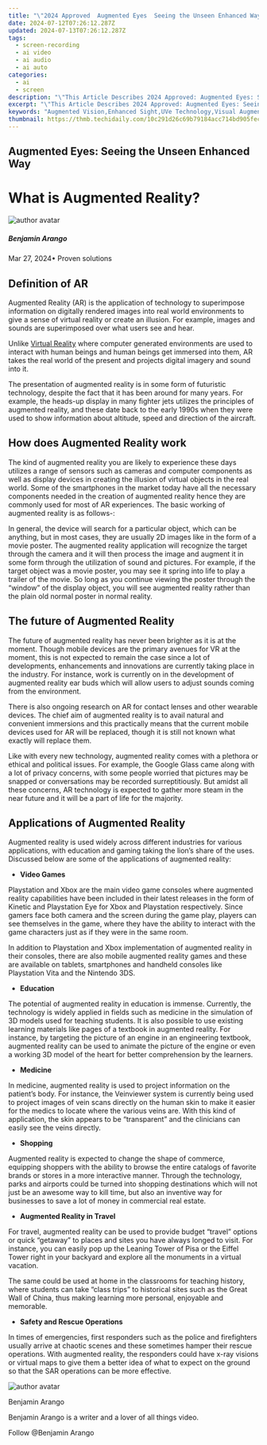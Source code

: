 ```yaml
---
title: "\"2024 Approved  Augmented Eyes  Seeing the Unseen Enhanced Way\""
date: 2024-07-12T07:26:12.287Z
updated: 2024-07-13T07:26:12.287Z
tags: 
  - screen-recording
  - ai video
  - ai audio
  - ai auto
categories: 
  - ai
  - screen
description: "\"This Article Describes 2024 Approved: Augmented Eyes: Seeing the Unseen Enhanced Way\""
excerpt: "\"This Article Describes 2024 Approved: Augmented Eyes: Seeing the Unseen Enhanced Way\""
keywords: "Augmented Vision,Enhanced Sight,UVe Technology,Visual Augmentation,Advanced Perception,Augmented Eye Tech,Unseen Sight Upgrade"
thumbnail: https://thmb.techidaily.com/10c291d26c69b79184acc714bd905fecf227774d1628ff4b17b2024d943bf02d.jpg
---
```


## Augmented Eyes: Seeing the Unseen Enhanced Way

# What is Augmented Reality?

![author avatar](https://images.wondershare.com/filmora/article-images/benjamin-arango-author.jpg)

##### Benjamin Arango

 Mar 27, 2024• Proven solutions

## Definition of AR

 Augmented Reality (AR) is the application of technology to superimpose information on digitally rendered images into real world environments to give a sense of virtual reality or create an illusion. For example, images and sounds are superimposed over what users see and hear.

 Unlike [Virtual Reality](https://tools.techidaily.com/wondershare/filmora/download/) where computer generated environments are used to interact with human beings and human beings get immersed into them, AR takes the real world of the present and projects digital imagery and sound into it.

 The presentation of augmented reality is in some form of futuristic technology, despite the fact that it has been around for many years. For example, the heads-up display in many fighter jets utilizes the principles of augmented reality, and these date back to the early 1990s when they were used to show information about altitude, speed and direction of the aircraft.

## How does Augmented Reality work

 The kind of augmented reality you are likely to experience these days utilizes a range of sensors such as cameras and computer components as well as display devices in creating the illusion of virtual objects in the real world. Some of the smartphones in the market today have all the necessary components needed in the creation of augmented reality hence they are commonly used for most of AR experiences. The basic working of augmented reality is as follows-:

 In general, the device will search for a particular object, which can be anything, but in most cases, they are usually 2D images like in the form of a movie poster. The augmented reality application will recognize the target through the camera and it will then process the image and augment it in some form through the utilization of sound and pictures. For example, if the target object was a movie poster, you may see it spring into life to play a trailer of the movie. So long as you continue viewing the poster through the “window” of the display object, you will see augmented reality rather than the plain old normal poster in normal reality.

## The future of Augmented Reality

 The future of augmented reality has never been brighter as it is at the moment. Though mobile devices are the primary avenues for VR at the moment, this is not expected to remain the case since a lot of developments, enhancements and innovations are currently taking place in the industry. For instance, work is currently on in the development of augmented reality ear buds which will allow users to adjust sounds coming from the environment.

 There is also ongoing research on AR for contact lenses and other wearable devices. The chief aim of augmented reality is to avail natural and convenient immersions and this practically means that the current mobile devices used for AR will be replaced, though it is still not known what exactly will replace them.

 Like with every new technology, augmented reality comes with a plethora or ethical and political issues. For example, the Google Glass came along with a lot of privacy concerns, with some people worried that pictures may be snapped or conversations may be recorded surreptitiously. But amidst all these concerns, AR technology is expected to gather more steam in the near future and it will be a part of life for the majority.

## Applications of Augmented Reality

 Augmented reality is used widely across different industries for various applications, with education and gaming taking the lion’s share of the uses. Discussed below are some of the applications of augmented reality:

* **Video Games**

 Playstation and Xbox are the main video game consoles where augmented reality capabilities have been included in their latest releases in the form of Kinetic and Playstation Eye for Xbox and Playstation respectively. Since gamers face both camera and the screen during the game play, players can see themselves in the game, where they have the ability to interact with the game characters just as if they were in the same room.

 In addition to Playstation and Xbox implementation of augmented reality in their consoles, there are also mobile augmented reality games and these are available on tablets, smartphones and handheld consoles like Playstation Vita and the Nintendo 3DS.

* **Education**

 The potential of augmented reality in education is immense. Currently, the technology is widely applied in fields such as medicine in the simulation of 3D models used for teaching students. It is also possible to use existing learning materials like pages of a textbook in augmented reality. For instance, by targeting the picture of an engine in an engineering textbook, augmented reality can be used to animate the picture of the engine or even a working 3D model of the heart for better comprehension by the learners.

* **Medicine**

 In medicine, augmented reality is used to project information on the patient’s body. For instance, the Veinviewer system is currently being used to project images of vein scans directly on the human skin to make it easier for the medics to locate where the various veins are. With this kind of application, the skin appears to be “transparent” and the clinicians can easily see the veins directly.

* **Shopping**

 Augmented reality is expected to change the shape of commerce, equipping shoppers with the ability to browse the entire catalogs of favorite brands or stores in a more interactive manner. Through the technology, parks and airports could be turned into shopping destinations which will not just be an awesome way to kill time, but also an inventive way for businesses to save a lot of money in commercial real estate.

* **Augmented Reality in Travel**

 For travel, augmented reality can be used to provide budget “travel” options or quick “getaway” to places and sites you have always longed to visit. For instance, you can easily pop up the Leaning Tower of Pisa or the Eiffel Tower right in your backyard and explore all the monuments in a virtual vacation.

 The same could be used at home in the classrooms for teaching history, where students can take “class trips” to historical sites such as the Great Wall of China, thus making learning more personal, enjoyable and memorable.

* **Safety and Rescue Operations**

 In times of emergencies, first responders such as the police and firefighters usually arrive at chaotic scenes and these sometimes hamper their rescue operations. With augmented reality, the responders could have x-ray visions or virtual maps to give them a better idea of what to expect on the ground so that the SAR operations can be more effective.

![author avatar](https://images.wondershare.com/filmora/article-images/benjamin-arango-author.jpg)

Benjamin Arango

Benjamin Arango is a writer and a lover of all things video.

Follow @Benjamin Arango


<ins class="adsbygoogle"
     style="display:block"
     data-ad-format="autorelaxed"
     data-ad-client="ca-pub-7571918770474297"
     data-ad-slot="1223367746"></ins>



<ins class="adsbygoogle"
     style="display:block"
     data-ad-client="ca-pub-7571918770474297"
     data-ad-slot="8358498916"
     data-ad-format="auto"
     data-full-width-responsive="true"></ins>






